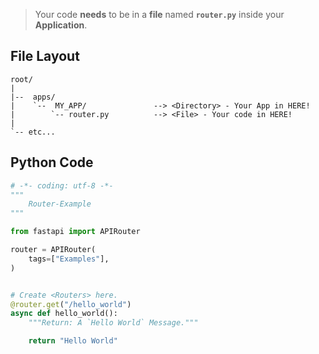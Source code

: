 > Your code **needs** to be in a **file** named **`router.py`** inside your **Application**.

## File **Layout**

```text
root/
|
|--  apps/
|    `--  MY_APP/               --> <Directory> - Your App in HERE!
|        `-- router.py          --> <File> - Your code in HERE!
|
`-- etc...
```

## Python **Code**

```python title="router.py"
# -*- coding: utf-8 -*-
"""
    Router-Example
"""

from fastapi import APIRouter

router = APIRouter(
    tags=["Examples"],
)


# Create <Routers> here.
@router.get("/hello_world")
async def hello_world():
    """Return: A `Hello World` Message."""

    return "Hello World"
```
